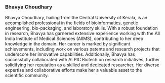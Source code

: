 ### Bhavya Choudhary

Bhavya Choudhary, hailing from the Central University of Kerala, is an accomplished professional in the fields of bioinformatics, genetic engineering, bio-packaging, and laboratory skills. With a robust foundation in research, Bhavya has garnered extensive experience working with the All India Institute of Medical Sciences (AIIMS), contributing to her deep knowledge in the domain. Her career is marked by significant achievements, including work on various patents and research projects that underscore her innovative capabilities. Additionally, Bhavya has successfully collaborated with ALPIC Biotech on research initiatives, further solidifying her reputation as a skilled and dedicated researcher. Her diverse expertise and collaborative efforts make her a valuable asset to the scientific community.
